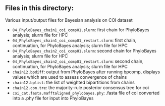 ## Files in this directory:
Various input/output files for Bayesian analysis on COI dataset

- `04_PhyloBayes_chain1_coi_comp01.slurm`: first chain for PhyloBayes analysis; slurm file for HPC
- `04_PhyloBayes_chain1_coi_comp01_restart.slurm`: first chain, continuation, for PhyloBayes analysis; slurm file for HPC
- `04_PhyloBayes_chain2_coi_comp01.slurm`: second chain for PhyloBayes analysis; slurm file for HPC
- `04_PhyloBayes_chain2_coi_comp01_restart.slurm`: second chain, continuation, for PhyloBayes analysis; slurm file for HPC
- `chain12.bpdiff`: output from PhyloBayes after running bpcomp, displays values which are used to assess convergence of chains
- `chain12.bplist`: the list of weighted bipartitions from chains
- `chain12.con.tre`: the majority-rule posterior consensus tree for coi
- `coi_cat.fasta.mafftaligned_phylobayes.phy`: .fasta file of coi converted into a .phy file for input into PhyloBayes
